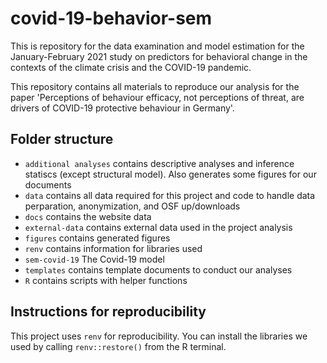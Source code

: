 
<!-- README.md is generated from README.Rmd. Please edit that file -->

# covid-19-behavior-sem

<!-- badges: start -->
<!-- badges: end -->

This is repository for the data examination and model estimation for the
January-February 2021 study on predictors for behavioral change in the
contexts of the climate crisis and the COVID-19 pandemic.

This repository contains all materials to reproduce our analysis for the
paper 'Perceptions of behaviour efficacy, not perceptions of threat, are 
drivers of COVID-19 protective behaviour in Germany'.

## Folder structure

-   `additional analyses` contains descriptive analyses and inference
    statiscs (except structural model). Also generates some figures for
    our documents
-   `data` contains all data required for this project and code to
    handle data perparation, anonymization, and OSF up/downloads
-   `docs` contains the website data
-   `external-data` contains external data used in the project analysis  
-   `figures` contains generated figures
-   `renv` contains information for libraries used
-   `sem-covid-19` The Covid-19 model
-   `templates` contains template documents to conduct our analyses
-   `R` contains scripts with helper functions

## Instructions for reproducibility

This project uses `renv` for reproducibility. You can install the
libraries we used by calling `renv::restore()` from the R terminal.
